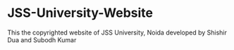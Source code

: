 # JSS-University-Website
This the copyrighted website of JSS University, Noida developed by Shishir Dua and Subodh Kumar
